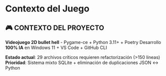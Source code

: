 # Contexto del Juego

## 🎮 **CONTEXTO DEL PROYECTO**

**Videojuego 2D bullet hell** - Pygame-ce + Python 3.11+ + Poetry
Desarrollo **100% IA** en Windows 11 + VS Code + GitHub CLI

**Estado actual**: 29 archivos críticos requieren refactorización (>150 líneas)
**Prioridad**: Sistema mixto SQLite + eliminación de duplicaciones JSON ↔ Python
